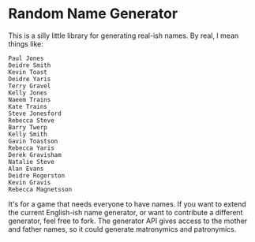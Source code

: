 Random Name Generator
====================

This is a silly little library for generating real-ish names. By real, I mean things like: 

	Paul Jones
	Deidre Smith
	Kevin Toast
	Deidre Yaris
	Terry Gravel
	Kelly Jones
	Naeem Trains
	Kate Trains
	Steve Jonesford
	Rebecca Steve
	Barry Twerp
	Kelly Smith
	Gavin Toastson
	Rebecca Yaris
	Derek Gravisham
	Natalie Steve
	Alan Evans
	Deidre Rogerston
	Kevin Gravis
	Rebecca Magnetsson
	
It's for a game that needs everyone to have names. If you want to extend the current English-ish
name generator, or want to contribute a different generator, feel free to fork. The generator API
gives access to the mother and father names, so it could generate matronymics and patronymics.